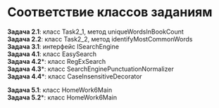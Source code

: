 # Соответствие классов заданиям

**Задача 2.1**: класс Task2_1, метод uniqueWordsInBookCount  
**Задача 2.2**: класс Task2_2, метод identifyMostCommonWords  
**Задача 3.1**: интерфейс ISearchEngine  
**Задача 4.1**: класс EasySearch  
**Задача 4.2***: класс RegExSearch  
**Задача 4.3***: класс SearchEnginePunctuationNormalizer  
**Задача 4.4***: класс CaseInsensitiveDecorator  


**Задача 5.1**: класс HomeWork6Main  
**Задача 5.2***: класс HomeWork6Main














